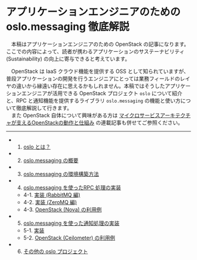 # アプリケーションエンジニアのための oslo.messaging 徹底解説

　本稿はアプリケーションエンジニアのための OpenStack の記事になります。ここでの内容によって、読者が携わるアプリケーションのサステーナビリティ (Sustainability) の向上に寄与できると考えています。  

　OpenStack は IaaS クラウド機能を提供する OSS として知られていますが、普段アプリケーションの開発を行うエンジニアにとっては業務フィールドのレイヤの違いから縁遠い存在に思えるかもしれません。本稿ではそうしたアプリケーションエンジニアが活用できる OpenStack プロジェクト `oslo` について紹介と、RPC と通知機能を提供するライブラリ `oslo.messaging` の機能と使い方について徹底解説して行きます。  
　また OpenStack 自体について興味がある方は [マイクロサービスアーキテクチャが支えるOpenStackの動作と仕組み](https://codezine.jp/article/detail/9636) の連載記事も併せてご参照ください。  

---

* 1. [oslo とは？](https://github.com/userlocalhost2000/draft-oslo.messaging/tree/master/chapter1)
* 2. [oslo.messaging の概要](https://github.com/userlocalhost2000/draft-oslo.messaging/tree/master/chapter2)
* 3. [oslo.messaging の環境構築方法](https://github.com/userlocalhost2000/draft-oslo.messaging/tree/master/chapter3)
* 4. [oslo.messaging を使ったRPC 処理の実装](https://github.com/userlocalhost2000/draft-oslo.messaging/tree/master/chapter4)
    * 4-1. [実装 (RabbitMQ 編)](https://github.com/userlocalhost2000/draft-oslo.messaging/tree/master/chapter4/chapter4-1)
    * 4-2. [実装 (ZeroMQ 編)](https://github.com/userlocalhost2000/draft-oslo.messaging/tree/master/chapter4/chapter4-2)
    * 4-3. [OpenStack (Nova) の利用例](https://github.com/userlocalhost2000/draft-oslo.messaging/tree/master/chapter4/chapter4-3)
* 5. [oslo.messaging を使った通知処理の実装](https://github.com/userlocalhost2000/draft-oslo.messaging/tree/master/chapter5)
    * 5-1. [実装](https://github.com/userlocalhost2000/draft-oslo.messaging/tree/master/chapter5/chapter5-1)
    * 5-2. [OpenStack (Ceilometer) の利用例](https://github.com/userlocalhost2000/draft-oslo.messaging/tree/master/chapter5/chapter5-2)
* 6. [その他の oslo プロジェクト](https://github.com/userlocalhost2000/draft-oslo.messaging/tree/master/chapter6)
